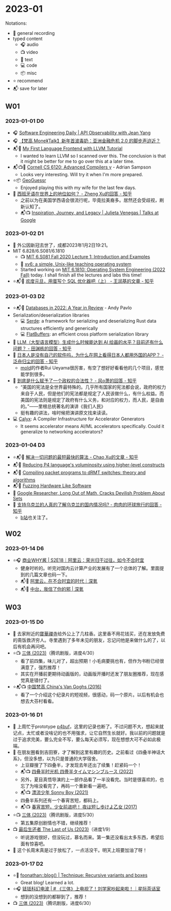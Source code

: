 # 2023-01

Notations:

- 🔖 general recording
- typed content
	- 🎧 audio
	- 📺 video
	- 📖 text
	- 💻 code
	- 📦 misc
- ⭐ recommend
- 📬 save for later

## W01

### 2023-01-01 D0

- 🎧 [Software Engineering Daily | API Observability with Jean Yang](https://softwareengineeringdaily.com/2022/12/30/api-observability-with-jean-yang/)
- 🎧 [【梵高 Mone¥Talk】新年首波毒奶：亚洲金融危机 2.0 的脚步声迫近？](https://www.xiaoyuzhoufm.com/episode/63b03612e7ab859986035b3d)
- 📬📖 [My First Language Frontend with LLVM Tutorial](https://llvm.org/docs/tutorial/MyFirstLanguageFrontend/index.html)
	- I wanted to learn LLVM so I scanned over this. The conclusion is that it might be better for me to go over this at a later time.
- 📬📺📖 [Cornell CS 6120: Advanced Compilers γ](https://www.cs.cornell.edu/courses/cs6120/2020fa/self-guided/) - Adrian Sampson
	- Looks very interesting. Will try it when I'm more prepared.
- ⭐📦 [GeoGuessr](https://www.geoguessr.com/)
	- Enjoyed playing this with my wife for the last few days.
- 📖 [西班牙语在世界上的地位如何？ - Zheng Xu的回答 - 知乎](https://www.zhihu.com/question/500638062/answer/2236159412)
	- 之前以为在美国学西语会很流行呢，毕竟拉美裔多。居然还会受歧视，刷新认知了。
	- 📬📺  [Inspiration, Journey, and Legacy | Julieta Venegas | Talks at Google](https://youtu.be/lLRQuRsC5Cs)

### 2023-01-02 D1

- 🔖 外公因新冠去世了，成都2023年1月2日19:21。
- MIT 6.828/6.S081/6.1810
	- 📺 [MIT 6.S081 Fall 2020 Lecture 1: Introduction and Examples](https://youtu.be/L6YqHxYHa7A)
	- 📖 [xv6: a simple, Unix-like teaching operating system](https://pdos.csail.mit.edu/6.828/2022/xv6/book-riscv-rev3.pdf)
	- Started working on [MIT 6.1810: Operating System Engineering (2022 Fall)](https://pdos.csail.mit.edu/6.1810/2022/schedule.html) today. I shall finish all the lectures and labs this time!
- ⭐📬📖 [欢度元旦，用蛋写个 SQL 优化器吧（上） - 王润基的文章 - 知乎](https://zhuanlan.zhihu.com/p/596119553)

### 2023-01-03 D2

- ⭐📬📖 [Databases in 2022: A Year in Review](https://ottertune.com/blog/2022-databases-retrospective/) - Andy Pavlo
- Serialization/deserialization libraries
	- 💻 [Serde](https://serde.rs/): a framework for serializing and deserializing Rust data structures efficiently and generically
	- 💻 [FlatBuffers](https://google.github.io/flatbuffers/): an efficient cross platform serialization library
- 📖 [LLM（大型语言模型）生成什么时候能达到 AI 绘画的水平？目前还有什么问题？ - 田渊栋的回答 - 知乎](https://www.zhihu.com/question/574070870/answer/2827068063)
- 📖 [日本人是没有自己的软件吗，为什么在网上看得日本人都用外国的APP？ - 泛舟归尘的回答 - 知乎](https://www.zhihu.com/question/487907572/answer/2674624984)
	- [mold](https://github.com/rui314/mold)的作者Rui Ueyama很厉害，有空了想好好看看他的几个项目，感觉能学到很多。
- 📖 [到底是什么赋予了一个政权的合法性？ - 风o萧的回答 - 知乎](https://www.zhihu.com/question/21934918/answer/2828020085)
	- “美国的宪法是全世界最特殊的。几乎所有国家的宪法都会说，政府的权力来自于人民，但是他们的宪法都是规定了人民该做什么，有什么权益。而美国的宪法则是规定了政府有什么义务，和对应的权力，而人民，是自由的。”——里根总统著名的演讲《我们人民》
	- 挺有趣的讲法，啥时候把演讲原文找来读读。
- 💻 [Calyx](https://calyxir.org/): A Compiler Infrastructure for Accelerator Generators
	- It seems accelerator means AI/ML accelerators specifically. Could it generalize to networking accelerators?

### 2023-01-04 D3

- ⭐📬📖 [解决一切问题的最短最快的算法 - Chao Xu的文章 - 知乎](https://zhuanlan.zhihu.com/p/596644937)
- 📬📖 [Reducing P4 language's voluminosity using higher-level constructs](https://dl.acm.org/doi/abs/10.1145/3565475.3569078)
- 📬📖 [Compiling packet programs to dRMT switches: theory and algorithms](https://dl.acm.org/doi/abs/10.1145/3565475.3569080)
- 📬📖 [Fuzzing Hardware Like Software](https://www.usenix.org/conference/usenixsecurity22/presentation/trippel)
- 📖 [Google Researcher, Long Out of Math, Cracks Devilish Problem About Sets](https://www.quantamagazine.org/long-out-of-math-an-ai-programmer-cracks-a-pure-math-problem-20230103/)
- 📖 [支持乌克兰的人真的了解乌克兰的国内情况吗? - 肉肉的环球旅行的回答 - 知乎](https://www.zhihu.com/question/576318540/answer/2827037045)
	- [b站](https://space.bilibili.com/96898)也关注了。

## W02

### 2023-01-14 D6

- ⭐🎧 [商业WHY酱 | S2E18｜阿里云：荣光归于过往，如今不合时宜](https://www.xiaoyuzhoufm.com/episode/63c12af05bcf39008db7fe53)
	- 健身时听的。听完对国内云计算产业的发展有了一个总体的了解。里面提到的几篇文章也码一下。
	- 📬📖 [阿里云，在不合时宜的时代｜深氪](https://mp.weixin.qq.com/s/uJCbwfMmwOfRMOrkIXw7XQ)
	- 📬📖 [中台，我信了你的邪 | 深氪](https://mp.weixin.qq.com/s/9j3BnR3UqA-lnJDoM5Hrvg)

## W03

### 2023-01-15 D0

- 🔖 去家附近的[寶華禪寺](http://paohua.org/zh/)给外公上了几柱香。这里香不用花钱买，还在发放免费的斋饭救济穷人。寺里遇到了多年未见的朋友，忘记问他是来做什么的了，以后有机会再问吧。
- ⭐📺 [三体 (2023)](https://movie.douban.com/subject/26647087/)（腾讯剧版，进度4/30）
	- 看了前四集，味儿对了，超出预期！小毛病要挑也有，但作为书粉已经很满意了，强烈推荐！
	- 其实在开播前更期待动画版的，动画版开播时还发了朋友圈推荐，现在感觉真是错付了。
- ⭐📬📺 [中国梵高 China's Van Goghs (2016)](https://movie.douban.com/subject/26903993/)
	- 看了一个介绍这个纪录片的短视频，很感动，码一个原片。以后有机会也想去大芬村看看。

### 2023-01-16 D1

- 🔖 上周忙于prototype [p4buf](https://github.com/qobilidop/p4buf)，这里的记录也断了。不过问题不大，想起来就记点，太忙或者没啥记的也不用强求，让它自然生长就好。我以前的问题就是过于追求完美，要么完全不写，要么每天必须写，现在想想大可不必如此极端。
- 🔖 在朋友圈看到吉田寮，才了解到这里有趣的历史。之前看过《四叠半神话大系》，但没多想，以为只是普通的大学宿舍。
	- 上豆瓣搜了下四叠半，才发现去年还出了续集！赶紧码一个！
	- 📬📺 [四叠半时光机 四畳半タイムマシンブルース (2022)](https://movie.douban.com/subject/35563505/)
	- 另外，夏目真悟导演的上一部作品看了一半没看完。当时是很喜欢的，也忘了为啥没看完了，再码一个重新看一遍吧。
	- 📬📺 [漂流少年 Sonny Boy (2021)](https://movie.douban.com/subject/35427522/)
	- 四叠半系列还有一个春宵苦短，都码上。
	- 📬📺 [春宵苦短，少女前进吧！ 夜は短し歩けよ乙女 (2017)](https://movie.douban.com/subject/26935251/)
- ⭐📺 [三体 (2023)](https://movie.douban.com/subject/26647087/)（腾讯剧版，进度5/30）
	- 第五集原创剧情也不错，继续推荐！
- 📺 [最后生还者 The Last of Us (2023)](https://movie.douban.com/subject/25848328/)（进度1/9）
	- 听说游戏很好，但没玩过，慕名而来。第一集还没看出太多东西，希望后面有惊喜吧。
- 🔖 这个长周末真是过于放松了，一点活没干。明天上班要加油了呀！

### 2023-01-17 D2

- ⭐📖 [foonathan::​blog() | Technique: Recursive variants and boxes](https://www.foonathan.net/2022/05/recursive-variant-box/)
	- Great blog! Learned a lot.
- ⭐🎧 [铥铥科幻电波 | # 《三体》上电视了！刘学家吵起来啦！｜星际茶话室](https://www.xiaoyuzhoufm.com/episode/63c66b1698ca70008ca7f73c)
	- 想到的没想到的都聊到了，推荐！
- 📺 [三体 (2023)](https://movie.douban.com/subject/26647087/)（腾讯剧版，进度6/30）
